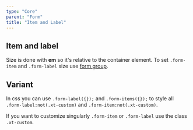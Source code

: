 ```yaml
---
type: "Core"
parent: "Form"
title: "Item and Label"
---
```


## Item and label

Size is done with **em** so it's relative to the container element. To set `.form-item` and `.form-label` size use [form group](/core/form/group).

<demo>
  <demovanilla src="inline/core/form/item-label">
  </demovanilla>
</demo>

## Variant

In css you can use `.form-label({});` and `.form-items({});` to style all `.form-label:not(.xt-custom)` and `.form-item:not(.xt-custom)`.

If you want to customize singularly `.form-item` or `.form-label` use the class `.xt-custom`.

<demo>
  <demovanilla src="inline/core/form/variant-default">
  </demovanilla>
  <demovanilla src="inline/core/form/variant-inverse">
  </demovanilla>
</demo>
